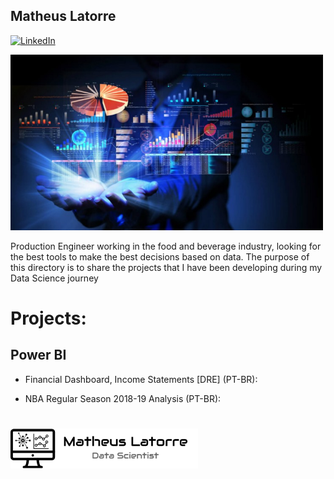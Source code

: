 ## Matheus Latorre

[![LinkedIn](https://img.shields.io/badge/LinkedIn-blue?style=flat&logo=linkedin&labelColor=blue)](https://www.linkedin.com/in/matheus-latorre-b4340112a/)



<img src = "DS.jpeg" width=500>

Production Engineer working in the food and beverage industry, looking for the best tools to make the best decisions based on data. The purpose of this directory is to share the projects that I have been developing during my Data Science journey


# Projects:

## Power BI


* Financial Dashboard, Income Statements [DRE] (PT-BR): 

* NBA Regular Season 2018-19 Analysis (PT-BR):





#

<img src =  "Logo 1 - Preto.png" width= 300>


#
